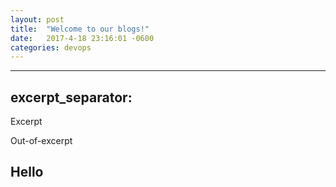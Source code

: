 ```yaml
---
layout: post
title:  "Welcome to our blogs!"
date:   2017-4-18 23:16:01 -0600
categories: devops
---
```


---
excerpt_separator: <!--more-->
---

Excerpt
<!--more-->
Out-of-excerpt

## Hello
